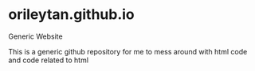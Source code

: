 # orileytan.github.io
Generic Website

This is a generic github repository for me to mess around with html code and code related to html
